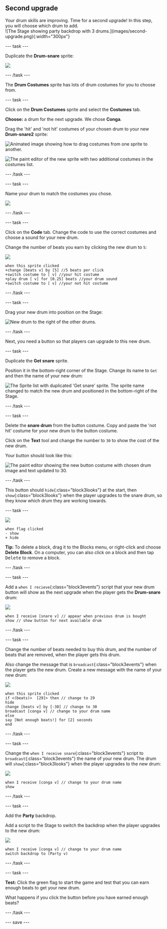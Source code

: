 ## Second upgrade

<div style="display: flex; flex-wrap: wrap">
<div style="flex-basis: 200px; flex-grow: 1; margin-right: 15px;">
Your drum skills are improving. Time for a second upgrade! In this step, you will choose which drum to add.
</div>
<div>
![The Stage showing party backdrop with 3 drums.](images/second-upgrade.png){:width="300px"}
</div>
</div>

--- task ---

Duplicate the **Drum-snare** sprite:

![](images/duplicate-snare-drum.png)

--- /task ---

The **Drum Costumes** sprite has lots of drum costumes for you to choose from.

--- task ---

Click on the **Drum Costumes** sprite and select the **Costumes** tab.

**Choose:** a drum for the next upgrade. We chose **Conga**.

Drag the 'hit' and 'not hit' costumes of your chosen drum to your new **Drum-snare2** sprite:

![Animated image showing how to drag costumes from one sprite to another.](images/drag-costumes.gif)

![The paint editor of the new sprite with two additional costumes in the costumes list.](images/drum-3-costumes.png)

--- /task ---

--- task ---

Name your drum to match the costumes you chose.

![](images/drum-3-named.png)

--- /task ---

--- task ---

Click on the **Code** tab. Change the code to use the correct costumes and choose a sound for your new drum.

Change the number of beats you earn by clicking the new drum to `5`:

![](images/drum-3-icon.png)

```blocks3
when this sprite clicked
+change [beats v] by [5] //5 beats per click
+switch costume to [ v] //your hit costume
+play drum [ v] for [0.25] beats //your drum sound
+switch costume to [ v] //your not hit costume
```

--- /task ---

--- task ---

Drag your new drum into position on the Stage:

![New drum to the right of the other drums.](images/drum-3-positioned.png)

--- /task ---

Next, you need a button so that players can upgrade to this new drum.

--- task ---

Duplicate the **Get snare** sprite.

Position it in the bottom-right corner of the Stage. Change its name to `Get` and then the name of your new drum:

![The Sprite list with duplicated 'Get snare' sprite. The sprite name changed to match the new drum and positioned in the bottom-right of the Stage.](images/get-drum-3.png)

--- /task ---

--- task ---

Delete the **snare drum** from the button costume. Copy and paste the 'not hit' costume for your new drum to the button costume.

Click on the **Text** tool and change the number to `30` to show the cost of the new drum.

Your button should look like this:

![The paint editor showing the new button costume with chosen drum image and text updated to 30.](images/get-drum-copy.png)

--- /task ---


This button should `hide`{:class="block3looks"} at the start, then `show`{:class="block3looks"} when the player upgrades to the snare drum, so they know which drum they are working towards.

--- task ---

![](images/get-drum-3-icon.png)

```blocks3
when flag clicked
- show
+ hide
```

**Tip:** To delete a block, drag it to the Blocks menu, or right-click and choose **Delete Block**. On a computer, you can also click on a block and then tap <kbd>Delete</kbd> to remove a block.

--- /task ---

--- task ---

Add a `when I recieve`{:class="block3events"} script that your new drum button will show as the next upgrade when the player gets the **Drum-snare** drum:

![](images/get-drum-3-icon.png)

```blocks3
when I receive [snare v] // appear when previous drum is bought
show // show button for next available drum
```

--- /task ---

--- task ---

Change the number of beats needed to buy this drum, and the number of beats that are removed, when the player gets this drum.

Also change the message that is `broadcast`{:class="block3events"} when the player gets the new drum. Create a new message with the name of your new drum:

![](images/get-drum-3-icon.png)

```blocks3
when this sprite clicked
if <(beats)>  [29]> then // change to 29
hide
change [beats v] by [-30] // change to 30
broadcast [conga v] // change to your drum name
else
say [Not enough beats!] for [2] seconds 
end
```
--- /task ---

--- task ---

Change the `when I receive snare`{:class="block3events"} script to `broadcast`{:class="block3events"} the name of your new drum. The drum will `show`{:class="block3looks"} when the player upgrades to the new drum:

![](images/drum-3-icon.png)

```blocks3
when I receive [conga v] // change to your drum name
show
```

--- /task ---

--- task ---

Add the **Party** backdrop.

Add a script to the Stage to switch the backdrop when the player upgrades to the new drum:

![](images/stage-icon.png)

```blocks3
when I receive [conga v] // change to your drum name
switch backdrop to (Party v)
```

--- /task ---

--- task ---

**Test:** Click the green flag to start the game and test that you can earn enough beats to get your new drum.

What happens if you click the button before you have earned enough beats?

--- /task ---

--- save ---

